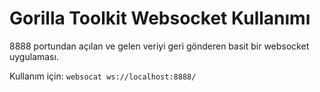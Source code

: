 # Gorilla Toolkit Websocket Kullanımı

8888 portundan açılan ve gelen veriyi geri gönderen basit bir websocket uygulaması.

Kullanım için: `websocat ws://localhost:8888/`
